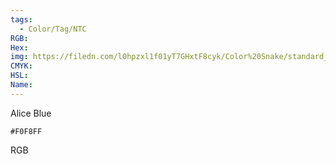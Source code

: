 ```yaml
---
tags:
  - Color/Tag/NTC
RGB:
Hex:
img: https://filedn.com/l0hpzxl1f01yT7GHxtF8cyk/Color%20Snake/standard_csv_to_svg/%23/F0F8FF.svg
CMYK:
HSL:
Name:
---
```

Alice Blue
```palette
#F0F8FF
```
RGB
